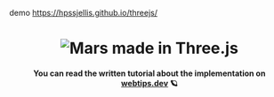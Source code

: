 

demo https://hpssjellis.github.io/threejs/


<h1 align="center">
    <img src="https://github.com/flowforfrank/threejs/blob/master/mars.gif?raw=true" alt="Mars made in Three.js" />
</h1>
<h4 align="center">You can read the written tutorial about the implementation on <strong><a href="https://www.webtips.dev/getting-into-three-js">webtips.dev</a></strong> 🪐</h4>

